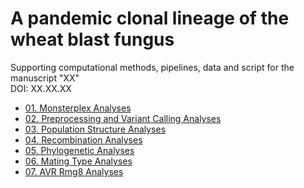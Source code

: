 # A pandemic clonal lineage of the wheat blast fungus
Supporting computational methods, pipelines, data and script for the manuscript "XX"  
DOI: XX.XX.XX

* [01. Monsterplex Analyses](/01_Monsteplex_Analyses.md)
* [02. Preprocessing and Variant Calling Analyses](/02_Preprocessing_and_Variant_Calling.md)
* [03. Population Structure Analyses](/03_Population_Structure.md)
* [04. Recombination Analyses](/04_Recombination_Analyses.md)
* [05. Phylogenetic Analyses](/05_Phylogenetic_Analyses.md)
* [06. Mating Type Analyses](/06_Mating_Type.md)
* [07. AVR Rmg8 Analyses](/07_AVR_Rmg8.md)
